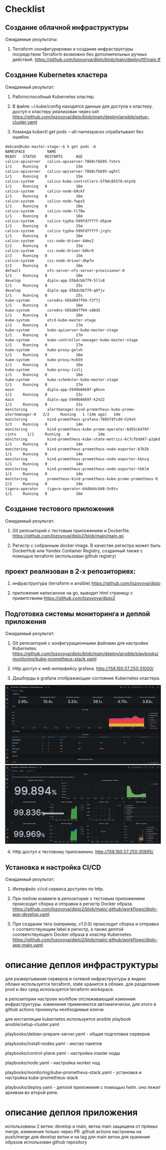 # Checklist

## Создание облачной инфраструктуры
Ожидаемые результаты:

1. Terraform сконфигурирован и создание инфраструктуры посредством Terraform возможно без дополнительных ручных действий.
https://github.com/lozovoya/diplo/blob/main/deploy/tf/main.tf

## Создание Kubernetes кластера

Ожидаемый результат:

1. Работоспособный Kubernetes кластер.

2. В файле ~/.kube/config находятся данные для доступа к кластеру.
   доступ к кластеру реализован через ssh
   https://github.com/lozovoya/diplo/blob/main/deploy/ansible/setup-cluster.yaml

3. Команда kubectl get pods --all-namespaces отрабатывает без ошибок.

```
debian@kube-master-stage:~$ k get pods -A
NAMESPACE          NAME                                                     READY   STATUS    RESTARTS      AGE
calico-apiserver   calico-apiserver-7868cfbb95-7xhrn                        1/1     Running   0             15m
calico-apiserver   calico-apiserver-7868cfbb95-wghtl                        1/1     Running   0             15m
calico-system      calico-kube-controllers-5f9dc85578-mtptb                 1/1     Running   0             16m
calico-system      calico-node-b9ckf                                        1/1     Running   0             16m
calico-system      calico-node-fwps5                                        1/1     Running   0             16m
calico-system      calico-node-tl78w                                        1/1     Running   0             16m
calico-system      calico-typha-599fd7ff7f-d5psm                            1/1     Running   0             15m
calico-system      calico-typha-599fd7ff7f-jrgtc                            1/1     Running   0             16m
calico-system      csi-node-driver-4dmz2                                    2/2     Running   0             15m
calico-system      csi-node-driver-b8kr9                                    2/2     Running   0             15m
calico-system      csi-node-driver-dkpfw                                    2/2     Running   0             16m
default            nfs-server-nfs-server-provisioner-0                      1/1     Running   0             16m
develop            diplo-app-55bdcbb779-5lls8                               1/1     Running   0             25s
develop            diplo-app-55bdcbb779-q9fjv                               1/1     Running   0             25s
kube-system        coredns-565d847f94-f2f7j                                 1/1     Running   0             16m
kube-system        coredns-565d847f94-s88d5                                 1/1     Running   0             16m
kube-system        etcd-kube-master-stage                                   1/1     Running   0             17m
kube-system        kube-apiserver-kube-master-stage                         1/1     Running   0             17m
kube-system        kube-controller-manager-kube-master-stage                1/1     Running   0             17m
kube-system        kube-proxy-gnlxh                                         1/1     Running   0             16m
kube-system        kube-proxy-hc659                                         1/1     Running   0             16m
kube-system        kube-proxy-lzslj                                         1/1     Running   0             16m
kube-system        kube-scheduler-kube-master-stage                         1/1     Running   0             17m
main               diplo-app-5949b6669f-g9nvn                               1/1     Running   0             23s
main               diplo-app-5949b6669f-k2n22                               1/1     Running   0             23s
monitoring         alertmanager-kind-prometheus-kube-prome-alertmanager-0   2/2     Running   1 (14m ago)   14m
monitoring         kind-prometheus-grafana-7885f4fcdd-h24vh                 3/3     Running   0             14m
monitoring         kind-prometheus-kube-prome-operator-6d55c6d78f-cjnts     1/1     Running   0             14m
monitoring         kind-prometheus-kube-state-metrics-6c7cfbdd47-p2qkd      1/1     Running   0             14m
monitoring         kind-prometheus-prometheus-node-exporter-b7b2b           1/1     Running   0             14m
monitoring         kind-prometheus-prometheus-node-exporter-kkncq           1/1     Running   0             14m
monitoring         kind-prometheus-prometheus-node-exporter-tbklm           1/1     Running   0             14m
monitoring         prometheus-kind-prometheus-kube-prome-prometheus-0       2/2     Running   0             14m
tigera-operator    tigera-operator-64db64cb98-5n9tx                         1/1     Running   0             16m
```

## Создание тестового приложения

Ожидаемый результат:

1. Git репозиторий с тестовым приложением и Dockerfile. https://github.com/lozovoya/diplo2/blob/main/main.go

2. Регистр с собранным docker image. В качестве регистра может быть DockerHub или Yandex Container Registry, созданный также с помощью terraform (использован github registry)


## проект реализован в 2-х репозиториях:
1. инфраструктура (terraform и ansible) https://github.com/lozovoya/diplo

2. приложение написанное на go, выводит html страницу с приветствием https://github.com/lozovoya/diplo2


## Подготовка cистемы мониторинга и деплой приложения

Ожидаемый результат:

1. Git репозиторий с конфигурационными файлами для настройки Kubernetes. https://github.com/lozovoya/diplo/blob/main/deploy/ansible/playbooks/monitoring/kube-prometheus-stack.yaml

2. Http доступ к web интерфейсу grafana. http://158.160.57.250:31000/

3. Дашборды в grafana отображающие состояние Kubernetes кластера.

![](grafana1.png "dashboard1")
![](grafana2.png "dashboard2")

4. Http доступ к тестовому приложению.   http://158.160.57.250:30895/

## Установка и настройка CI/CD

Ожидаемый результат:

1. Интерфейс ci/cd сервиса доступен по http.

2. При любом коммите в репозиторие с тестовым приложением происходит сборка и отправка в регистр Docker образа. https://github.com/lozovoya/diplo2/blob/main/.github/workflows/diplo-app-develop.yaml

3. При создании тега (например, v1.0.0) происходит сборка и отправка с соответствующим label в регистр, а также деплой соответствующего Docker образа в кластер Kubernetes. https://github.com/lozovoya/diplo2/blob/main/.github/workflows/diplo-app-main.yaml

# описание деплоя инфраструктуры

для развертывания серверов и сетевой инфраструктуры в яндекс облаке используется terraform, state хранится в облаке. для разделения prod и dev сред используется terraform workspace.

в репозитории настроен workflow отслеживающий изменния инфраструктуры. изменения применяются автоматически, для этого в github actions прокинуты необходимые ключи.

для инсталляции kubernetes используется ansible playbook ansible/setup-cluster.yaml

 playbooks/debian-prepare-server.yaml - общая подготовка серверов
 
 playbooks/install-nodes.yaml - инстал пакетов
 
 playbooks/control-plane.yaml - настройка master ноды
 
 playbooks/node.yaml - настройка worker нод
 
 playbooks/monitoring/kube-prometheus-stack.yaml - установка и настройка kube-prometheus-stack
 
 playbooks/deploy.yaml - деплой приложения с помощью helm. оно лежит архивом во второй репе.


# описание деплоя приложения

 использованы 2 ветки: develop и main, ветка main защищена от прямых merge, изменения только через PR.
 github actions настроены на push/merge для develop ветки и на tag для main ветки
 для хранения образов использован github repository

